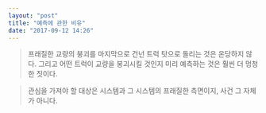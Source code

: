 ```yaml
---
layout: "post"
title: "예측에 관한 비유"
date: "2017-09-12 14:26"
---
```


> 프래질한 교량의 붕괴를 마지막으로 건넌 트럭 탓으로 돌리는 것은 온당하지 않다. 그리고 어떤 트럭이 교량을 붕괴시킬 것인지 미리 예측하는 것은 훨씬 더 멍청한 짓이다.

> 관심을 가져야 할 대상은 시스템과 그 시스템의 프래질한 측면이지, 사건 그 자체가 아니다.
